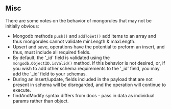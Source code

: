 ## Misc
There are some notes on the behavior of mongorules that may not be initially obvious:

- Mongodb methods `push()` and `addToSet()` add items to an array and thus mongorules cannot validate minLength & maxLength.
- Upsert and save, operations have the potential to preform an insert, and thus, must include all required fields.
- By default, the '\_id' field is validated using the `mongodb.ObjectID.isValid()` method. If this behavior is not desired, or, if you wish to add other schema requirements to the '\_id' field, you may add the '\_id' field to your schemas.
- During an insert/update, fields included in the payload that are not present in schema will be disregarded, and the operation will continue to execute.
- findAndModify syntax differs from docs - pass in data as individual params rather than object.

